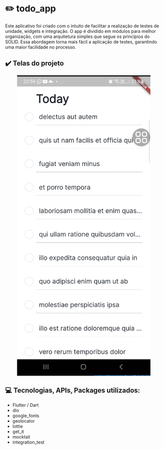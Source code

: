 # :pencil2: todo_app

Este aplicativo foi criado com o intuito de facilitar a realização de testes de unidade, widgets e integração. O app é dividido em módulos para melhor organização, com uma arquitetura simples que segue os princípios do SOLID. Essa abordagem torna mais fácil a aplicação de testes, garantindo uma maior facilidade no processo.

## :heavy_check_mark: Telas do projeto

<div align="center">
  <img src="./docs/photo.png" >
</div>

## :computer: Tecnologias, APIs, Packages utilizados:
      
  * Flutter / Dart
  * dio
  * google_fonts
  * geolocator
  * lottie
  * get_it
  * mocktail
  * integration_test

